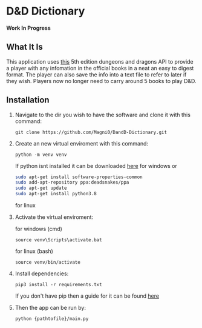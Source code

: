 # D&D Dictionary

**Work In Progress**

## What It Is

This application uses [this](https://www.dnd5eapi.co/) 5th edition dungeons and dragons API to provide a player with any infomation in the official books in a neat an easy to digest format. The player can also save the info into a text file to refer to later if they wish. Players now no longer need to carry around 5 books to play D&D.

## Installation

1. Navigate to the dir you wish to have the software and clone it with this command:

    `git clone https://github.com/Magni0/DandD-Dictionary.git`

2. Create an new virtual enviroment with this command:

    `python -m venv venv`

    If python isnt installed it can be downloaded [here](https://www.python.org/downloads/) for windows or

    ```bash
    sudo apt-get install software-properties-common
    sudo add-apt-repository ppa:deadsnakes/ppa
    sudo apt-get update
    sudo apt-get install python3.8
    ```

    for linux

3. Activate the virtual enviroment:

    for windows (cmd)

    `source venv\Scripts\activate.bat`

    for linux (bash)

    `source venv/bin/activate`

4. Install dependencies:

    `pip3 install -r requirements.txt`

    If you don't have pip then a guide for it can be found [here](https://pip.pypa.io/en/stable/installing/)

5. Then the app can be run by:

    `python {pathtofile}/main.py`

